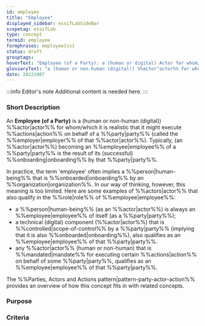 ```yaml
---
id: employee
title: "Employee"
displayed_sidebar: essifLabSideBar
scopetag: essifLab
type: concept
termid: employee
formphrases: employee{ss}
status: draft
grouptags:
hoverText: "Employee (of a Party): a (human or digital) Actor for whom/which it is realistic that it might execute Actions on behalf of that Party (called the Employer of that Actor)."
glossaryText: "a (human or non-human (digital)) %%actor^actor%% for whom/which it is realistic that it might execute %%actions^action%% on behalf of a %%party^party%% (called the %%employer^employer%% of that %%actor^actor%%)."
date: 20221007
---
```


:::info Editor's note
Additional content is needed here.
:::

### Short Description

An **Employee (of a Party)** is a (human or non-human (digital)) %%actor|actor%% for whom/which it is realistic that it might execute %%actions|action%% on behalf of a %%party|party%% (called the %%employer|employer%% of that %%actor|actor%%). Typically, (an %%actor|actor%%) becoming an %%employee|employee%% of a %%party|party%% is the result of its (successful) %%onboarding|onboarding%% by that %%party|party%%.

In practice, the term 'employee' often implies a %%person|human-being%% that is %%onboarded|onboarding%% by an %%organization|organization%%. In our way of thinking, however, this meaning is too limited. Here are some examples of %%actors|actor%% that also qualify in the %%role|role%% of %%employee|employee%%:
- a %%person|human-being%% (as an %%actor|actor%%) is always an %%employee|employee%% of itself (as a %%party|party%%);
- a technical (digital) component (%%actor|actor%%) that is %%controlled|scope-of-control%% by a %%party|party%% (implying that it is also %%onboarded|onboarding%%), also qualifies as an %%employee|employee%% of that %%party|party%%.
- any %%actor|actor%% (human or non-human) that is %%mandated|mandate%% for executing certain %%actions|action%% on behalf of some %%party|party%%, qualifies as an %%employee|employee%% of that %%party|party%%.

The %%Parties, Actors and Actions pattern|pattern-party-actor-action%% provides an overview of how this concept fits in with related concepts.

### Purpose

### Criteria

